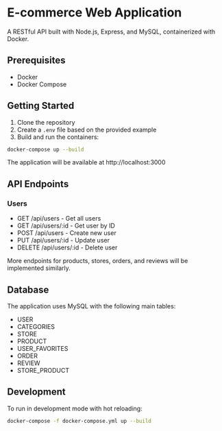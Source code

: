 # E-commerce Web Application

A RESTful API built with Node.js, Express, and MySQL, containerized with Docker.

## Prerequisites

- Docker
- Docker Compose

## Getting Started

1. Clone the repository
2. Create a `.env` file based on the provided example
3. Build and run the containers:

```bash
docker-compose up --build
```

The application will be available at http://localhost:3000

## API Endpoints

### Users
- GET /api/users - Get all users
- GET /api/users/:id - Get user by ID
- POST /api/users - Create new user
- PUT /api/users/:id - Update user
- DELETE /api/users/:id - Delete user

More endpoints for products, stores, orders, and reviews will be implemented similarly.

## Database

The application uses MySQL with the following main tables:
- USER
- CATEGORIES
- STORE
- PRODUCT
- USER_FAVORITES
- ORDER
- REVIEW
- STORE_PRODUCT

## Development

To run in development mode with hot reloading:

```bash
docker-compose -f docker-compose.yml up --build
```
